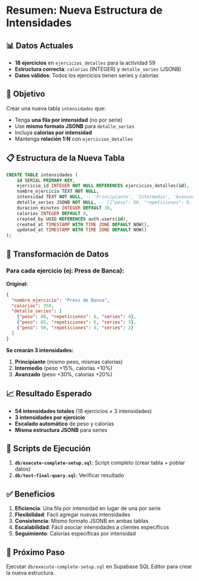 # Resumen: Nueva Estructura de Intensidades

## 📊 Datos Actuales
- **18 ejercicios** en `ejercicios_detalles` para la actividad 59
- **Estructura correcta**: `calorias` (INTEGER) y `detalle_series` (JSONB)
- **Datos válidos**: Todos los ejercicios tienen series y calorías

## 🎯 Objetivo
Crear una nueva tabla `intensidades` que:
- Tenga **una fila por intensidad** (no por serie)
- Use **mismo formato JSONB** para `detalle_series`
- Incluya **calorías por intensidad**
- Mantenga **relación 1:N** con `ejercicios_detalles`

## 📋 Estructura de la Nueva Tabla

```sql
CREATE TABLE intensidades (
    id SERIAL PRIMARY KEY,
    ejercicio_id INTEGER NOT NULL REFERENCES ejercicios_detalles(id),
    nombre_ejercicio TEXT NOT NULL,
    intensidad TEXT NOT NULL, -- 'Principiante', 'Intermedio', 'Avanzado'
    detalle_series JSONB NOT NULL, -- [{"peso": 80, "repeticiones": 8, "series": 4}, ...]
    duracion_minutos INTEGER DEFAULT 30,
    calorias INTEGER DEFAULT 0,
    created_by UUID REFERENCES auth.users(id),
    created_at TIMESTAMP WITH TIME ZONE DEFAULT NOW(),
    updated_at TIMESTAMP WITH TIME ZONE DEFAULT NOW()
);
```

## 🔄 Transformación de Datos

### Para cada ejercicio (ej: Press de Banca):
**Original:**
```json
{
  "nombre_ejercicio": "Press de Banca",
  "calorias": 350,
  "detalle_series": [
    {"peso": 80, "repeticiones": 8, "series": 4},
    {"peso": 85, "repeticiones": 6, "series": 3},
    {"peso": 90, "repeticiones": 4, "series": 2}
  ]
}
```

**Se crearán 3 intensidades:**

1. **Principiante** (mismo peso, mismas calorías)
2. **Intermedio** (peso +15%, calorías +10%)
3. **Avanzado** (peso +30%, calorías +20%)

## 📈 Resultado Esperado

- **54 intensidades totales** (18 ejercicios × 3 intensidades)
- **3 intensidades por ejercicio**
- **Escalado automático** de peso y calorías
- **Misma estructura JSONB** para series

## 🚀 Scripts de Ejecución

1. **`db/execute-complete-setup.sql`**: Script completo (crear tabla + poblar datos)
2. **`db/test-final-query.sql`**: Verificar resultado

## ✅ Beneficios

1. **Eficiencia**: Una fila por intensidad en lugar de una por serie
2. **Flexibilidad**: Fácil agregar nuevas intensidades
3. **Consistencia**: Mismo formato JSONB en ambas tablas
4. **Escalabilidad**: Fácil asociar intensidades a clientes específicos
5. **Seguimiento**: Calorías específicas por intensidad

## 🎯 Próximo Paso

Ejecutar `db/execute-complete-setup.sql` en Supabase SQL Editor para crear la nueva estructura.

































